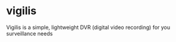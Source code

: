 # vigilis
Vigilis is a simple, lightweight DVR (digital video recording) for you surveillance needs
